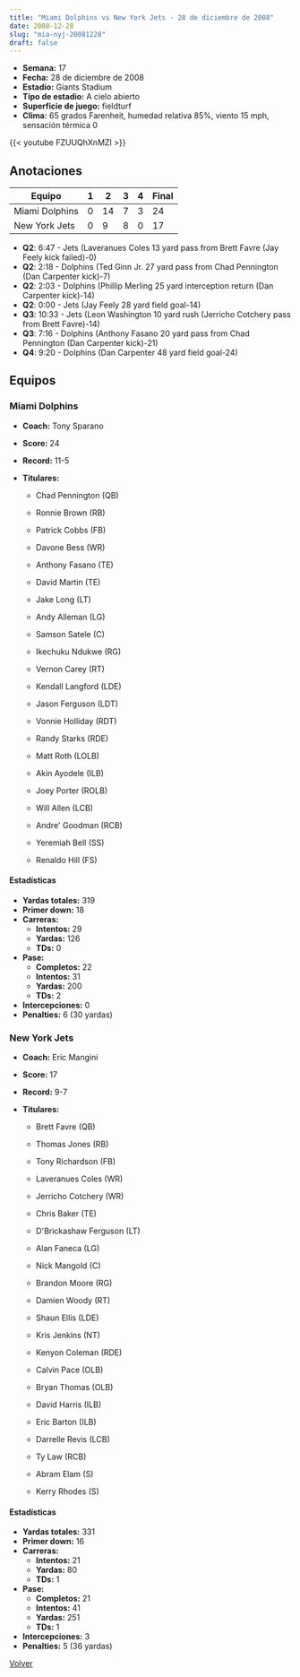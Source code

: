```yaml
---
title: "Miami Dolphins vs New York Jets - 28 de diciembre de 2008"
date: 2008-12-28
slug: "mia-nyj-20081228"
draft: false
---
```


- **Semana:** 17
- **Fecha:** 28 de diciembre de 2008
- **Estadio:** Giants Stadium
- **Tipo de estadio:** A cielo abierto
- **Superficie de juego:** fieldturf
- **Clima:** 65 grados Farenheit, humedad relativa 85%, viento 15 mph, sensación térmica 0


{{< youtube FZUUQhXnMZI >}}


## Anotaciones
| Equipo | 1 | 2 | 3 | 4 | Final |
|--------|---|---|---|---|-------|
| Miami Dolphins  | 0 | 14 | 7 | 3  | 24 |
| New York Jets  | 0 | 9 | 8 | 0  | 17 |
- **Q2**: 6:47 - Jets (Laveranues Coles 13 yard pass from Brett Favre (Jay Feely kick failed)-0)
- **Q2**: 2:18 - Dolphins (Ted Ginn Jr. 27 yard pass from Chad Pennington (Dan Carpenter kick)-7)
- **Q2**: 2:03 - Dolphins (Phillip Merling 25 yard interception return (Dan Carpenter kick)-14)
- **Q2**: 0:00 - Jets (Jay Feely 28 yard field goal-14)
- **Q3**: 10:33 - Jets (Leon Washington 10 yard rush (Jerricho Cotchery pass from Brett Favre)-14)
- **Q3**: 7:16 - Dolphins (Anthony Fasano 20 yard pass from Chad Pennington (Dan Carpenter kick)-21)
- **Q4**: 9:20 - Dolphins (Dan Carpenter 48 yard field goal-24)


## Equipos


### Miami Dolphins
* **Coach:** Tony Sparano
* **Score:** 24
* **Record:** 11-5
* **Titulares:** 

  * Chad Pennington (QB) 

  * Ronnie Brown (RB) 

  * Patrick Cobbs (FB) 

  * Davone Bess (WR) 

  * Anthony Fasano (TE) 

  * David Martin (TE) 

  * Jake Long (LT) 

  * Andy Alleman (LG) 

  * Samson Satele (C) 

  * Ikechuku Ndukwe (RG) 

  * Vernon Carey (RT) 

  * Kendall Langford (LDE) 

  * Jason Ferguson (LDT) 

  * Vonnie Holliday (RDT) 

  * Randy Starks (RDE) 

  * Matt Roth (LOLB) 

  * Akin Ayodele (ILB) 

  * Joey Porter (ROLB) 

  * Will Allen (LCB) 

  * Andre' Goodman (RCB) 

  * Yeremiah Bell (SS) 

  * Renaldo Hill (FS) 

#### Estadísticas
* **Yardas totales:** 319
* **Primer down:** 18
* **Carreras:**
  * **Intentos:** 29
  * **Yardas:** 126
  * **TDs:** 0
* **Pase:**
  * **Completos:** 22
  * **Intentos:** 31
  * **Yardas:** 200
  * **TDs:** 2
* **Intercepciones:** 0
* **Penalties:** 6 (30 yardas)

### New York Jets
* **Coach:** Eric Mangini
* **Score:** 17
* **Record:** 9-7
* **Titulares:** 

  * Brett Favre (QB) 

  * Thomas Jones (RB) 

  * Tony Richardson (FB) 

  * Laveranues Coles (WR) 

  * Jerricho Cotchery (WR) 

  * Chris Baker (TE) 

  * D'Brickashaw Ferguson (LT) 

  * Alan Faneca (LG) 

  * Nick Mangold (C) 

  * Brandon Moore (RG) 

  * Damien Woody (RT) 

  * Shaun Ellis (LDE) 

  * Kris Jenkins (NT) 

  * Kenyon Coleman (RDE) 

  * Calvin Pace (OLB) 

  * Bryan Thomas (OLB) 

  * David Harris (ILB) 

  * Eric Barton (ILB) 

  * Darrelle Revis (LCB) 

  * Ty Law (RCB) 

  * Abram Elam (S) 

  * Kerry Rhodes (S) 

#### Estadísticas
* **Yardas totales:** 331
* **Primer down:** 16
* **Carreras:**
  * **Intentos:** 21
  * **Yardas:** 80
  * **TDs:** 1
* **Pase:**
  * **Completos:** 21
  * **Intentos:** 41
  * **Yardas:** 251
  * **TDs:** 1
* **Intercepciones:** 3
* **Penalties:** 5 (36 yardas)


[Volver](/historia/2008)
